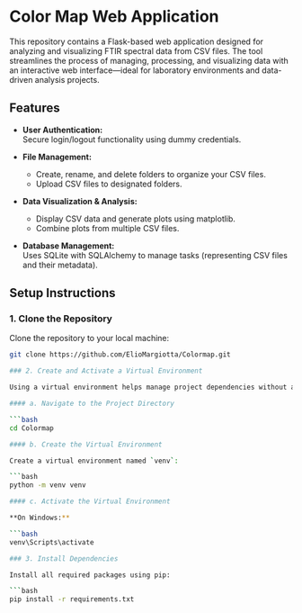 # Color Map Web Application

This repository contains a Flask-based web application designed for analyzing and visualizing FTIR spectral data from CSV files. The tool streamlines the process of managing, processing, and visualizing data with an interactive web interface—ideal for laboratory environments and data-driven analysis projects.

## Features

- **User Authentication:**  
  Secure login/logout functionality using dummy credentials.
  
- **File Management:**  
  - Create, rename, and delete folders to organize your CSV files.
  - Upload CSV files to designated folders.
  
- **Data Visualization & Analysis:**  
  - Display CSV data and generate plots using matplotlib.
  - Combine plots from multiple CSV files.
  
- **Database Management:**  
  Uses SQLite with SQLAlchemy to manage tasks (representing CSV files and their metadata).

## Setup Instructions

### 1. Clone the Repository

Clone the repository to your local machine:

```bash
git clone https://github.com/ElioMargiotta/Colormap.git

### 2. Create and Activate a Virtual Environment

Using a virtual environment helps manage project dependencies without affecting your global Python installation.

#### a. Navigate to the Project Directory

```bash
cd Colormap

#### b. Create the Virtual Environment

Create a virtual environment named `venv`:

```bash
python -m venv venv

#### c. Activate the Virtual Environment

**On Windows:**

```bash
venv\Scripts\activate

### 3. Install Dependencies

Install all required packages using pip:

```bash
pip install -r requirements.txt
